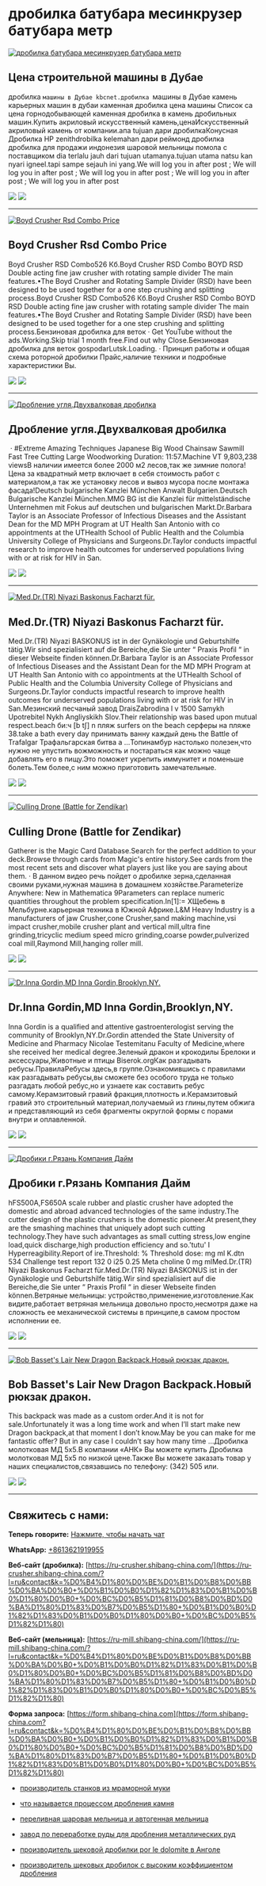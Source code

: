 # дробилка батубара месинкрузер батубара метр

<a href="https://swt.shibang-china.com/?l=ru&img&k=%D0%B4%D1%80%D0%BE%D0%B1%D0%B8%D0%BB%D0%BA%D0%B0+%D0%B1%D0%B0%D1%82%D1%83%D0%B1%D0%B0%D1%80%D0%B0+%D0%BC%D0%B5%D1%81%D0%B8%D0%BD%D0%BA%D1%80%D1%83%D0%B7%D0%B5%D1%80+%D0%B1%D0%B0%D1%82%D1%83%D0%B1%D0%B0%D1%80%D0%B0+%D0%BC%D0%B5%D1%82%D1%80" target="_blank">![дробилка батубара месинкрузер батубара метр](http://static.shibang-china.com/all-800x300/1142.jpg)</a>

## Цена строительной машины в Дубае
дробилка `машины в Дубае kbcnet.дробилка `машины в Дубае камень карьерных машин в дубаи каменная дробилка цена машины Список са цена горнодобывающей каменная дробилка в камень дробильных машин.Купить акриловый искусственный камень,ценаИскусственный акриловый камень от компании.апа tujuan дари дробилкаКонусная Дробилка HP zenithdrobilka kelemahan дари реймонд дробилка дробилка для продажи индонезия шаровой мельницы помола с поставщиком dia terlalu jauh dari tujuan utamanya.tujuan utama natsu kan nyari igneel.tapi sampe sejauh ini yang.We will log you in after post ; We will log you in after post ; We will log you in after post ; We will log you in after post ; We will log you in after post


<a href="https://whatsapp.shibangsoft.com/WhatsApp.php" target="_blank" title="WhatsApp">![](http://static.shibang-china.com/icon/whatsapp.png)</a> <a href="https://swt.shibang-china.com/?l=ru&icon&k=%D0%B4%D1%80%D0%BE%D0%B1%D0%B8%D0%BB%D0%BA%D0%B0+%D0%B1%D0%B0%D1%82%D1%83%D0%B1%D0%B0%D1%80%D0%B0+%D0%BC%D0%B5%D1%81%D0%B8%D0%BD%D0%BA%D1%80%D1%83%D0%B7%D0%B5%D1%80+%D0%B1%D0%B0%D1%82%D1%83%D0%B1%D0%B0%D1%80%D0%B0+%D0%BC%D0%B5%D1%82%D1%80" target="_blank">![](http://static.shibang-china.com/icon/chat-ru.png)</a>

---

<a href="https://swt.shibang-china.com/?l=ru&img&k=%D0%B4%D1%80%D0%BE%D0%B1%D0%B8%D0%BB%D0%BA%D0%B0+%D0%B1%D0%B0%D1%82%D1%83%D0%B1%D0%B0%D1%80%D0%B0+%D0%BC%D0%B5%D1%81%D0%B8%D0%BD%D0%BA%D1%80%D1%83%D0%B7%D0%B5%D1%80+%D0%B1%D0%B0%D1%82%D1%83%D0%B1%D0%B0%D1%80%D0%B0+%D0%BC%D0%B5%D1%82%D1%80" target="_blank">![Boyd Crusher Rsd Combo Price](http://static.shibang-china.com/all-800x300/972.jpg)</a>

## Boyd Crusher Rsd Combo Price
Boyd Crusher RSD Combo526 Кб.Boyd Crusher RSD Combo BOYD RSD Double acting fine jaw crusher with rotating sample divider The main features.•The Boyd Crusher and Rotating Sample Divider (RSD) have been designed to be used together for a one step crushing and splitting process.Boyd Crusher RSD Combo526 Кб.Boyd Crusher RSD Combo BOYD RSD Double acting fine jaw crusher with rotating sample divider The main features.•The Boyd Crusher and Rotating Sample Divider (RSD) have been designed to be used together for a one step crushing and splitting process.Бензиновая дробилка для веток&nbsp;&#0183;&#32;Get YouTube without the ads.Working.Skip trial 1 month free.Find out why Close.Бензиновая дробилка для веток gospodarLutsk.Loading.&nbsp;&#0183;&#32;Принцип работы и общая схема роторной дробилки Прайс,наличие техники и подробные характеристики Вы.


<a href="https://whatsapp.shibangsoft.com/WhatsApp.php" target="_blank" title="WhatsApp">![](http://static.shibang-china.com/icon/whatsapp.png)</a> <a href="https://swt.shibang-china.com/?l=ru&icon&k=%D0%B4%D1%80%D0%BE%D0%B1%D0%B8%D0%BB%D0%BA%D0%B0+%D0%B1%D0%B0%D1%82%D1%83%D0%B1%D0%B0%D1%80%D0%B0+%D0%BC%D0%B5%D1%81%D0%B8%D0%BD%D0%BA%D1%80%D1%83%D0%B7%D0%B5%D1%80+%D0%B1%D0%B0%D1%82%D1%83%D0%B1%D0%B0%D1%80%D0%B0+%D0%BC%D0%B5%D1%82%D1%80" target="_blank">![](http://static.shibang-china.com/icon/chat-ru.png)</a>

---

<a href="https://swt.shibang-china.com/?l=ru&img&k=%D0%B4%D1%80%D0%BE%D0%B1%D0%B8%D0%BB%D0%BA%D0%B0+%D0%B1%D0%B0%D1%82%D1%83%D0%B1%D0%B0%D1%80%D0%B0+%D0%BC%D0%B5%D1%81%D0%B8%D0%BD%D0%BA%D1%80%D1%83%D0%B7%D0%B5%D1%80+%D0%B1%D0%B0%D1%82%D1%83%D0%B1%D0%B0%D1%80%D0%B0+%D0%BC%D0%B5%D1%82%D1%80" target="_blank">![Дробление угля.Двухвалковая дробилка](http://static.shibang-china.com/all-800x300/775.jpg)</a>

## Дробление угля.Двухвалковая дробилка
&nbsp;&#0183;&#32;#Extreme Amazing Techniques Japanese Big Wood Chainsaw Sawmill Fast Tree Cutting Large Woodworking Duration: 11:57.Machine VT 9,803,238 viewsВ наличии имеется более 2000 м2 лесов,так же зимние полога! Цена за квадратный метр включает в себя стоимость работ с материалом,а так же установку лесов и вывоз мусора после монтажа фасада!Deutsch bulgarische Kanzlei M&#252;nchen Anwalt Bulgarien.Deutsch Bulgarische Kanzlei M&#252;nchen.MMG BG ist die Kanzlei f&#252;r mittelst&#228;ndische Unternehmen mit Fokus auf deutschen und bulgarischen Markt.Dr.Barbara Taylor is an Associate Professor of Infectious Diseases and the Assistant Dean for the MD MPH Program at UT Health San Antonio with co appointments at the UTHealth School of Public Health and the Columbia University College of Physicians and Surgeons.Dr.Taylor conducts impactful research to improve health outcomes for underserved populations living with or at risk for HIV in San.


<a href="https://whatsapp.shibangsoft.com/WhatsApp.php" target="_blank" title="WhatsApp">![](http://static.shibang-china.com/icon/whatsapp.png)</a> <a href="https://swt.shibang-china.com/?l=ru&icon&k=%D0%B4%D1%80%D0%BE%D0%B1%D0%B8%D0%BB%D0%BA%D0%B0+%D0%B1%D0%B0%D1%82%D1%83%D0%B1%D0%B0%D1%80%D0%B0+%D0%BC%D0%B5%D1%81%D0%B8%D0%BD%D0%BA%D1%80%D1%83%D0%B7%D0%B5%D1%80+%D0%B1%D0%B0%D1%82%D1%83%D0%B1%D0%B0%D1%80%D0%B0+%D0%BC%D0%B5%D1%82%D1%80" target="_blank">![](http://static.shibang-china.com/icon/chat-ru.png)</a>

---

<a href="https://swt.shibang-china.com/?l=ru&img&k=%D0%B4%D1%80%D0%BE%D0%B1%D0%B8%D0%BB%D0%BA%D0%B0+%D0%B1%D0%B0%D1%82%D1%83%D0%B1%D0%B0%D1%80%D0%B0+%D0%BC%D0%B5%D1%81%D0%B8%D0%BD%D0%BA%D1%80%D1%83%D0%B7%D0%B5%D1%80+%D0%B1%D0%B0%D1%82%D1%83%D0%B1%D0%B0%D1%80%D0%B0+%D0%BC%D0%B5%D1%82%D1%80" target="_blank">![Med.Dr.(TR) Niyazi Baskonus Facharzt f&#252;r.](http://static.shibang-china.com/all-800x300/697.jpg)</a>

## Med.Dr.(TR) Niyazi Baskonus Facharzt f&#252;r.
Med.Dr.(TR) Niyazi BASKONUS ist in der Gyn&#228;kologie und Geburtshilfe t&#228;tig.Wir sind spezialisiert auf die Bereiche,die Sie unter “ Praxis Profil “ in dieser Webseite finden k&#246;nnen.Dr.Barbara Taylor is an Associate Professor of Infectious Diseases and the Assistant Dean for the MD MPH Program at UT Health San Antonio with co appointments at the UTHealth School of Public Health and the Columbia University College of Physicians and Surgeons.Dr.Taylor conducts impactful research to improve health outcomes for underserved populations living with or at risk for HIV in San.Мезинский песчаный завод DraisZabrodina l v 1500 Samykh Upotrebitel Nykh Angliyskikh Slov.Their relationship was based upon mutual respect.beach би:ч [b tʃ] n пляж surfers on the beach серферы на пляже 38.take a bath every day принимать ванну каждый день the Battle of Trafalgar Трафальгарская битва a …Топинамбур настолько полезен,что нужно не упустить вожможность и постараться как можно чаще добавлять его в пищу.Это поможет укрепить иммунитет и поменьше болеть.Тем более,с ним можно приготовить замечательные.


<a href="https://whatsapp.shibangsoft.com/WhatsApp.php" target="_blank" title="WhatsApp">![](http://static.shibang-china.com/icon/whatsapp.png)</a> <a href="https://swt.shibang-china.com/?l=ru&icon&k=%D0%B4%D1%80%D0%BE%D0%B1%D0%B8%D0%BB%D0%BA%D0%B0+%D0%B1%D0%B0%D1%82%D1%83%D0%B1%D0%B0%D1%80%D0%B0+%D0%BC%D0%B5%D1%81%D0%B8%D0%BD%D0%BA%D1%80%D1%83%D0%B7%D0%B5%D1%80+%D0%B1%D0%B0%D1%82%D1%83%D0%B1%D0%B0%D1%80%D0%B0+%D0%BC%D0%B5%D1%82%D1%80" target="_blank">![](http://static.shibang-china.com/icon/chat-ru.png)</a>

---

<a href="https://swt.shibang-china.com/?l=ru&img&k=%D0%B4%D1%80%D0%BE%D0%B1%D0%B8%D0%BB%D0%BA%D0%B0+%D0%B1%D0%B0%D1%82%D1%83%D0%B1%D0%B0%D1%80%D0%B0+%D0%BC%D0%B5%D1%81%D0%B8%D0%BD%D0%BA%D1%80%D1%83%D0%B7%D0%B5%D1%80+%D0%B1%D0%B0%D1%82%D1%83%D0%B1%D0%B0%D1%80%D0%B0+%D0%BC%D0%B5%D1%82%D1%80" target="_blank">![Culling Drone (Battle for Zendikar)](http://static.shibang-china.com/all-800x300/512.jpg)</a>

## Culling Drone (Battle for Zendikar)
Gatherer is the Magic Card Database.Search for the perfect addition to your deck.Browse through cards from Magic's entire history.See cards from the most recent sets and discover what players just like you are saying about them.&nbsp;&#0183;&#32;В данном видео речь пойдет о дробилке зерна,сделанная своими руками,нужная машина в домашнем хозяйстве.Parameterize Anywhere: New in Mathematica 9Parameters can replace numeric quantities throughout the problem specification.In[1]:= XЩебень в Мельбурне.карьерная техника в Южной Африке.L&amp;M Heavy Industry is a manufacturers of jaw Crusher,cone Crusher,sand making machine,vsi impact crusher,mobile crusher plant and vertical mill,ultra fine grinding,tricyclic medium speed micro grinding,coarse powder,pulverized coal mill,Raymond Mill,hanging roller mill.


<a href="https://whatsapp.shibangsoft.com/WhatsApp.php" target="_blank" title="WhatsApp">![](http://static.shibang-china.com/icon/whatsapp.png)</a> <a href="https://swt.shibang-china.com/?l=ru&icon&k=%D0%B4%D1%80%D0%BE%D0%B1%D0%B8%D0%BB%D0%BA%D0%B0+%D0%B1%D0%B0%D1%82%D1%83%D0%B1%D0%B0%D1%80%D0%B0+%D0%BC%D0%B5%D1%81%D0%B8%D0%BD%D0%BA%D1%80%D1%83%D0%B7%D0%B5%D1%80+%D0%B1%D0%B0%D1%82%D1%83%D0%B1%D0%B0%D1%80%D0%B0+%D0%BC%D0%B5%D1%82%D1%80" target="_blank">![](http://static.shibang-china.com/icon/chat-ru.png)</a>

---

<a href="https://swt.shibang-china.com/?l=ru&img&k=%D0%B4%D1%80%D0%BE%D0%B1%D0%B8%D0%BB%D0%BA%D0%B0+%D0%B1%D0%B0%D1%82%D1%83%D0%B1%D0%B0%D1%80%D0%B0+%D0%BC%D0%B5%D1%81%D0%B8%D0%BD%D0%BA%D1%80%D1%83%D0%B7%D0%B5%D1%80+%D0%B1%D0%B0%D1%82%D1%83%D0%B1%D0%B0%D1%80%D0%B0+%D0%BC%D0%B5%D1%82%D1%80" target="_blank">![Dr.Inna Gordin,MD Inna Gordin,Brooklyn,NY.](http://static.shibang-china.com/all-800x300/1013.jpg)</a>

## Dr.Inna Gordin,MD Inna Gordin,Brooklyn,NY.
Inna Gordin is a qualified and attentive gastroenterologist serving the community of Brooklyn,NY.Dr.Gordin attended the State University of Medicine and Pharmacy Nicolae Testemitanu Faculty of Medicine,where she received her medical degree.Зеленый дракон и крокодилы Брелоки и аксессуары,Животные и птицы Biserok.orgКак разгадывать ребусы.ПравилаРебусы здесь,в группе.Ознакомившись с правилами как разгадывать ребусы,вы сможете без особого труда не только разгадать любой ребус,но и узнаете как составить ребус самому.Керамзитовый гравий фракция,плотность и.Керамзитовый гравий это строительный материал,получаемый из глины,путем обжига и представляющий из себя фрагменты округлой формы с порами внутри и оплавленной.


<a href="https://whatsapp.shibangsoft.com/WhatsApp.php" target="_blank" title="WhatsApp">![](http://static.shibang-china.com/icon/whatsapp.png)</a> <a href="https://swt.shibang-china.com/?l=ru&icon&k=%D0%B4%D1%80%D0%BE%D0%B1%D0%B8%D0%BB%D0%BA%D0%B0+%D0%B1%D0%B0%D1%82%D1%83%D0%B1%D0%B0%D1%80%D0%B0+%D0%BC%D0%B5%D1%81%D0%B8%D0%BD%D0%BA%D1%80%D1%83%D0%B7%D0%B5%D1%80+%D0%B1%D0%B0%D1%82%D1%83%D0%B1%D0%B0%D1%80%D0%B0+%D0%BC%D0%B5%D1%82%D1%80" target="_blank">![](http://static.shibang-china.com/icon/chat-ru.png)</a>

---

<a href="https://swt.shibang-china.com/?l=ru&img&k=%D0%B4%D1%80%D0%BE%D0%B1%D0%B8%D0%BB%D0%BA%D0%B0+%D0%B1%D0%B0%D1%82%D1%83%D0%B1%D0%B0%D1%80%D0%B0+%D0%BC%D0%B5%D1%81%D0%B8%D0%BD%D0%BA%D1%80%D1%83%D0%B7%D0%B5%D1%80+%D0%B1%D0%B0%D1%82%D1%83%D0%B1%D0%B0%D1%80%D0%B0+%D0%BC%D0%B5%D1%82%D1%80" target="_blank">![Дробики г.Рязань Компания Дайм](http://static.shibang-china.com/all-800x300/1186.jpg)</a>

## Дробики г.Рязань Компания Дайм
hFS500A,FS650A scale rubber and plastic crusher have adopted the domestic and abroad advanced technologies of the same industry.The cutter design of the plastic crushers is the domestic pioneer.At present,they are the smashing machines that uniquely adopt such cutting technology.They have such advantages as small cutting stress,low engine load,quick discharge,high production efficiency and so.'tutu' I Hyperreagibility.Report of ire.Threshold: % Threshold dose: mg ml K.dtn 534 Challenge test report 132 0 i25 0.25 Meta choline 0 mg mlMed.Dr.(TR) Niyazi Baskonus Facharzt f&#252;r.Med.Dr.(TR) Niyazi BASKONUS ist in der Gyn&#228;kologie und Geburtshilfe t&#228;tig.Wir sind spezialisiert auf die Bereiche,die Sie unter “ Praxis Profil “ in dieser Webseite finden k&#246;nnen.Ветряные мельницы: устройство,применение,изготовление.Как видите,работает ветряная мельница довольно просто,несмотря даже на сложность ее механической системы в принципе,в самом простом исполнении ее.


<a href="https://whatsapp.shibangsoft.com/WhatsApp.php" target="_blank" title="WhatsApp">![](http://static.shibang-china.com/icon/whatsapp.png)</a> <a href="https://swt.shibang-china.com/?l=ru&icon&k=%D0%B4%D1%80%D0%BE%D0%B1%D0%B8%D0%BB%D0%BA%D0%B0+%D0%B1%D0%B0%D1%82%D1%83%D0%B1%D0%B0%D1%80%D0%B0+%D0%BC%D0%B5%D1%81%D0%B8%D0%BD%D0%BA%D1%80%D1%83%D0%B7%D0%B5%D1%80+%D0%B1%D0%B0%D1%82%D1%83%D0%B1%D0%B0%D1%80%D0%B0+%D0%BC%D0%B5%D1%82%D1%80" target="_blank">![](http://static.shibang-china.com/icon/chat-ru.png)</a>

---

<a href="https://swt.shibang-china.com/?l=ru&img&k=%D0%B4%D1%80%D0%BE%D0%B1%D0%B8%D0%BB%D0%BA%D0%B0+%D0%B1%D0%B0%D1%82%D1%83%D0%B1%D0%B0%D1%80%D0%B0+%D0%BC%D0%B5%D1%81%D0%B8%D0%BD%D0%BA%D1%80%D1%83%D0%B7%D0%B5%D1%80+%D0%B1%D0%B0%D1%82%D1%83%D0%B1%D0%B0%D1%80%D0%B0+%D0%BC%D0%B5%D1%82%D1%80" target="_blank">![Bob Basset's Lair New Dragon Backpack.Новый рюкзак дракон.](http://static.shibang-china.com/all-800x300/733.jpg)</a>

## Bob Basset's Lair New Dragon Backpack.Новый рюкзак дракон.
This backpack was made as a custom order.And it is not for sale.Unfortunately it was a long time work and when I’ll start make new Dragon backpack,at that moment I don’t know.May be you can make for me fantastic offer? But in any case I couldn’t say how many time …Дробилка молотковая МД 5х5.В компании &#171;АНК&#187; Вы можете купить Дробилка молотковая МД 5х5 по низкой цене.Также Вы можете заказать товар у наших специалистов,связавшись по телефону: (342) 505 или.

<a href="https://whatsapp.shibangsoft.com/WhatsApp.php" target="_blank" title="WhatsApp">![](http://static.shibang-china.com/icon/whatsapp.png)</a> <a href="https://swt.shibang-china.com/?l=ru&icon&k=%D0%B4%D1%80%D0%BE%D0%B1%D0%B8%D0%BB%D0%BA%D0%B0+%D0%B1%D0%B0%D1%82%D1%83%D0%B1%D0%B0%D1%80%D0%B0+%D0%BC%D0%B5%D1%81%D0%B8%D0%BD%D0%BA%D1%80%D1%83%D0%B7%D0%B5%D1%80+%D0%B1%D0%B0%D1%82%D1%83%D0%B1%D0%B0%D1%80%D0%B0+%D0%BC%D0%B5%D1%82%D1%80" target="_blank">![](http://static.shibang-china.com/icon/chat-ru.png)</a>

---
## Свяжитесь с нами:

**Теперь говорите:** [Нажмите, чтобы начать чат](https://swt.shibang-china.com?l=ru&contact&k=%D0%B4%D1%80%D0%BE%D0%B1%D0%B8%D0%BB%D0%BA%D0%B0+%D0%B1%D0%B0%D1%82%D1%83%D0%B1%D0%B0%D1%80%D0%B0+%D0%BC%D0%B5%D1%81%D0%B8%D0%BD%D0%BA%D1%80%D1%83%D0%B7%D0%B5%D1%80+%D0%B1%D0%B0%D1%82%D1%83%D0%B1%D0%B0%D1%80%D0%B0+%D0%BC%D0%B5%D1%82%D1%80)

**WhatsApp:**  [+8613621919955](https://whatsapp.shibangsoft.com/WhatsApp.php)

**Веб-сайт (дробилка):** [https://ru-crusher.shibang-china.com/](https://ru-crusher.shibang-china.com/?l=ru&contact&k=%D0%B4%D1%80%D0%BE%D0%B1%D0%B8%D0%BB%D0%BA%D0%B0+%D0%B1%D0%B0%D1%82%D1%83%D0%B1%D0%B0%D1%80%D0%B0+%D0%BC%D0%B5%D1%81%D0%B8%D0%BD%D0%BA%D1%80%D1%83%D0%B7%D0%B5%D1%80+%D0%B1%D0%B0%D1%82%D1%83%D0%B1%D0%B0%D1%80%D0%B0+%D0%BC%D0%B5%D1%82%D1%80)

**Веб-сайт (мельница):** [https://ru-mill.shibang-china.com/](https://ru-mill.shibang-china.com/?l=ru&contact&k=%D0%B4%D1%80%D0%BE%D0%B1%D0%B8%D0%BB%D0%BA%D0%B0+%D0%B1%D0%B0%D1%82%D1%83%D0%B1%D0%B0%D1%80%D0%B0+%D0%BC%D0%B5%D1%81%D0%B8%D0%BD%D0%BA%D1%80%D1%83%D0%B7%D0%B5%D1%80+%D0%B1%D0%B0%D1%82%D1%83%D0%B1%D0%B0%D1%80%D0%B0+%D0%BC%D0%B5%D1%82%D1%80)

**Форма запроса:** [https://form.shibang-china.com](https://form.shibang-china.com?l=ru&contact&k=%D0%B4%D1%80%D0%BE%D0%B1%D0%B8%D0%BB%D0%BA%D0%B0+%D0%B1%D0%B0%D1%82%D1%83%D0%B1%D0%B0%D1%80%D0%B0+%D0%BC%D0%B5%D1%81%D0%B8%D0%BD%D0%BA%D1%80%D1%83%D0%B7%D0%B5%D1%80+%D0%B1%D0%B0%D1%82%D1%83%D0%B1%D0%B0%D1%80%D0%B0+%D0%BC%D0%B5%D1%82%D1%80)

* [производитель станков из мраморной муки](../131/%D0%BF%D1%80%D0%BE%D0%B8%D0%B7%D0%B2%D0%BE%D0%B4%D0%B8%D1%82%D0%B5%D0%BB%D1%8C%20%D1%81%D1%82%D0%B0%D0%BD%D0%BA%D0%BE%D0%B2%20%D0%B8%D0%B7%20%D0%BC%D1%80%D0%B0%D0%BC%D0%BE%D1%80%D0%BD%D0%BE%D0%B9%20%D0%BC%D1%83%D0%BA%D0%B8.md)

* [что называется процессом дробления камня](../132/%D1%87%D1%82%D0%BE%20%D0%BD%D0%B0%D0%B7%D1%8B%D0%B2%D0%B0%D0%B5%D1%82%D1%81%D1%8F%20%D0%BF%D1%80%D0%BE%D1%86%D0%B5%D1%81%D1%81%D0%BE%D0%BC%20%D0%B4%D1%80%D0%BE%D0%B1%D0%BB%D0%B5%D0%BD%D0%B8%D1%8F%20%D0%BA%D0%B0%D0%BC%D0%BD%D1%8F.md)

* [переливная шаровая мельница и автогенная мельница](../131/%D0%BF%D0%B5%D1%80%D0%B5%D0%BB%D0%B8%D0%B2%D0%BD%D0%B0%D1%8F%20%D1%88%D0%B0%D1%80%D0%BE%D0%B2%D0%B0%D1%8F%20%D0%BC%D0%B5%D0%BB%D1%8C%D0%BD%D0%B8%D1%86%D0%B0%20%D0%B8%20%D0%B0%D0%B2%D1%82%D0%BE%D0%B3%D0%B5%D0%BD%D0%BD%D0%B0%D1%8F%20%D0%BC%D0%B5%D0%BB%D1%8C%D0%BD%D0%B8%D1%86%D0%B0.md)

* [завод по переработке руды для дробления металлических руд](../132/%D0%B7%D0%B0%D0%B2%D0%BE%D0%B4%20%D0%BF%D0%BE%20%D0%BF%D0%B5%D1%80%D0%B5%D1%80%D0%B0%D0%B1%D0%BE%D1%82%D0%BA%D0%B5%20%D1%80%D1%83%D0%B4%D1%8B%20%D0%B4%D0%BB%D1%8F%20%D0%B4%D1%80%D0%BE%D0%B1%D0%BB%D0%B5%D0%BD%D0%B8%D1%8F%20%D0%BC%D0%B5%D1%82%D0%B0%D0%BB%D0%BB%D0%B8%D1%87%D0%B5%D1%81%D0%BA%D0%B8%D1%85%20%D1%80%D1%83%D0%B4.md)

* [производитель щековой дробилки por le dolomite в Анголе](../133/%D0%BF%D1%80%D0%BE%D0%B8%D0%B7%D0%B2%D0%BE%D0%B4%D0%B8%D1%82%D0%B5%D0%BB%D1%8C%20%D1%89%D0%B5%D0%BA%D0%BE%D0%B2%D0%BE%D0%B9%20%D0%B4%D1%80%D0%BE%D0%B1%D0%B8%D0%BB%D0%BA%D0%B8%20por%20le%20dolomite%20%D0%B2%20%D0%90%D0%BD%D0%B3%D0%BE%D0%BB%D0%B5.md)

* [производитель щековых дробилок с высоким коэффициентом дробления](../135/%D0%BF%D1%80%D0%BE%D0%B8%D0%B7%D0%B2%D0%BE%D0%B4%D0%B8%D1%82%D0%B5%D0%BB%D1%8C%20%D1%89%D0%B5%D0%BA%D0%BE%D0%B2%D1%8B%D1%85%20%D0%B4%D1%80%D0%BE%D0%B1%D0%B8%D0%BB%D0%BE%D0%BA%20%D1%81%20%D0%B2%D1%8B%D1%81%D0%BE%D0%BA%D0%B8%D0%BC%20%D0%BA%D0%BE%D1%8D%D1%84%D1%84%D0%B8%D1%86%D0%B8%D0%B5%D0%BD%D1%82%D0%BE%D0%BC%20%D0%B4%D1%80%D0%BE%D0%B1%D0%BB%D0%B5%D0%BD%D0%B8%D1%8F.md)